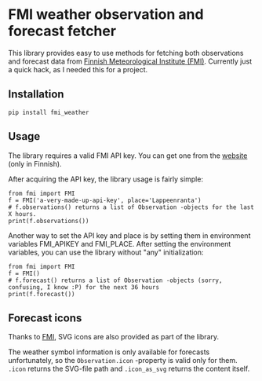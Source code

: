 FMI weather observation and forecast fetcher
============================================

This library provides easy to use methods for fetching both observations and
forecast data from [Finnish Meteorological Institute (FMI)](https://en.ilmatieteenlaitos.fi/open-data).
Currently just a quick hack, as I needed this for a project.


Installation
-----
```
pip install fmi_weather
```

Usage
-----

The library requires a valid FMI API key. You can get one from the
[website](https://ilmatieteenlaitos.fi/rekisteroityminen-avoimen-datan-kayttajaksi) (only in Finnish).

After acquiring the API key, the library usage is fairly simple:
```
from fmi import FMI
f = FMI('a-very-made-up-api-key', place='Lappeenranta')
# f.observations() returns a list of Observation -objects for the last X hours.
print(f.observations())
```

Another way to set the API key and place is by setting them in environment variables FMI_APIKEY and FMI_PLACE.
After setting the environment variables, you can use the library without "any" initialization:
```
from fmi import FMI
f = FMI()
# f.forecast() returns a list of Observation -objects (sorry, confusing, I know :P) for the next 36 hours
print(f.forecast())
```

Forecast icons
--------------

Thanks to [FMI](https://github.com/fmidev/opendata-resources),
SVG icons are also provided as part of the library.

The weather symbol information is only available for forecasts unfortunately,
so the `Observation.icon` -property is valid only for them.
`.icon` returns the SVG-file path and `.icon_as_svg` returns the content itself.
